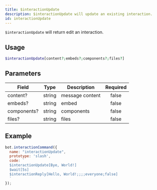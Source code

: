 ```yaml
---
title: $interactionUpdate 
description: $interactionUpdate will update an existing interaction.
id: interactionUpdate
---
```


`$interactionUpdate` will return edit an interaction.

## Usage

```php
$interactionUpdate[content?;embeds?;components?;files?]
```

## Parameters 


| Field       | Type   | Description     | Required |
| ----------- | ------ | --------------- |:--------:|
| content?    | string | message content |    false    |
| embeds?     | string | embed           |    false    |
| components? | string | components      |    false    |
| files?      | string | files           |    false    |


## Example

```javascript
bot.interactionCommand({
  name: "interactionUpdate",
  prototype: 'slash',
  code: `
  $interactionUpdate[Bye, World!]
  $wait[5s]
  $interactionReply[Hello, World!;;;;everyone;false]
  `
});
```
